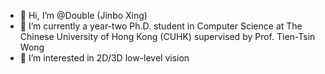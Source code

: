 - 👋 Hi, I’m @Double (Jinbo Xing)
- 🌱 I’m currently a year-two Ph.D. student in Computer Science at The Chinese University of Hong Kong (CUHK) supervised by Prof. Tien-Tsin Wong
- 👀 I’m interested in 2D/3D low-level vision


<!---
Doubiiu/Doubiiu is a ✨ special ✨ repository because its `README.md` (this file) appears on your GitHub profile.
You can click the Preview link to take a look at your changes.
--->

